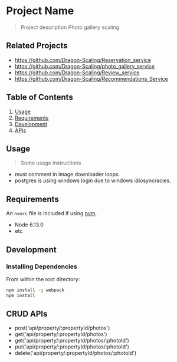 # Project Name

> Project description
Photo gallery scaling

## Related Projects

  - https://github.com/Dragon-Scaling/Reservation_service
  - https://github.com/Dragon-Scaling/photo_gallery_service
  - https://github.com/Dragon-Scaling/Review_service
  - https://github.com/Dragon-Scaling/Recommendations_Service

## Table of Contents

1. [Usage](#Usage)
1. [Requirements](#requirements)
1. [Development](#development)
1. [APIs](#development)

## Usage

> Some usage instructions
 - must comment in image downloader loops.
 - postgres is using windows login due to windows idiosyncracies.

## Requirements

An `nvmrc` file is included if using [nvm](https://github.com/creationix/nvm).

- Node 6.13.0
- etc

## Development

### Installing Dependencies

From within the root directory:

```sh
npm install -g webpack
npm install
```

## CRUD APIs

 - post('api/property/:propertyId/photos')
 - get('api/property/:propertyId/photos')
 - get('api/property/:propertyId/photos/:photoId')
 - put('api/property/:propertyId/photos/:photoId')
 - delete('api/property/:propertyId/photos/:photoId')


